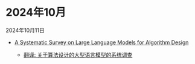 # 2024年10月

2024年10月11日

- [A Systematic Survey on Large Language Models for Algorithm Design](2024年10月11日/A_Systematic_Survey_on_Large_Language_Models_for_Algorithm_Design.md)

    - [翻译: 关于算法设计的大型语言模型的系统调查](2024年10月11日/A_Systematic_Survey_on_Large_Language_Models_for_Algorithm_Design.md)